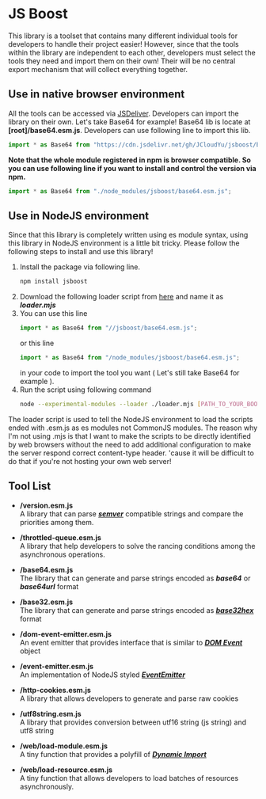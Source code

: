 # JS Boost #
This library is a toolset that contains many different individual tools for developers to handle their project easier!
However, since that the tools within the library are independent to each other, developers must select the tools they need and import them on their own!
Their will be no central export mechanism that will collect everything together.

## Use in native browser environment ##
All the tools can be accessed via [JSDeliver](https://cdn.jsdelivr.net/gh/JCloudYu/jsboost/). Developers can import the library on their own.
Let's take Base64 for example! Base64 lib is locate at **\[root\]/base64.esm.js**. Developers can use following line to import this lib.
```javascript
import * as Base64 from "https://cdn.jsdelivr.net/gh/JCloudYu/jsboost/base64.esm.js";
```

**Note that the whole module registered in npm is browser compatible. So you can use following line if you want to install and control the version via npm.**
```javascript
import * as Base64 from "./node_modules/jsboost/base64.esm.js";
```

## Use in NodeJS environment ##
Since that this library is completely written using es module syntax, using this library in NodeJS environment is a little bit tricky.
Please follow the following steps to install and use this library!

1. Install the package via following line.
	```sh
	npm install jsboost
	```
2. Download the following loader script from [here](https://gist.github.com/JCloudYu/87b4a5caff65320557452167e3466dbb) and name it as **_loader.mjs_**
3. You can use this line 
	```javascript
	import * as Base64 from "//jsboost/base64.esm.js";
	```
	or this line
	```javascript
	import * as Base64 from "/node_modules/jsboost/base64.esm.js";
	```
	in your code to import the tool you want ( Let's still take Base64 for example ).
4. Run the script using following command
	```sh
	node --experimental-modules --loader ./loader.mjs [PATH_TO_YOUR_BOOT_SCRIPT]
	```

The loader script is used to tell the NodeJS environment to load the scripts ended with .esm.js as es modules not CommonJS modules.
The reason why I'm not using .mjs is that I want to make the scripts to be directly identified by web browsers without the need to add 
additional configuration to make the server respond correct content-type header. 'cause it will be difficult to do that if you're not hosting your own web server!


## Tool List ##
- **/version.esm.js**  
	A library that can parse _**[semver](https://semver.org/)**_ compatible strings and compare the priorities among them. 
	
- **/throttled-queue.esm.js**  
	A library that help developers to solve the rancing conditions among the asynchronous operations.

- **/base64.esm.js**  
	The library that can generate and parse strings encoded as _**base64**_ or _**base64url**_ format

- **/base32.esm.js**  
	The library that can generate and parse strings encoded as _**[base32hex](https://en.wikipedia.org/wiki/Base32#base32hex)**_ format

- **/dom-event-emitter.esm.js**  
	An event emitter that provides interface that is similar to _**[DOM Event](https://developer.mozilla.org/en-US/docs/Web/API/Event)**_ object

- **/event-emitter.esm.js**  
	An implementation of NodeJS styled _**[EventEmitter](https://nodejs.org/api/events.html#events_class_eventemitter)**_

- **/http-cookies.esm.js**  
	A library that allows developers to generate and parse raw cookies

- **/utf8string.esm.js**  
	A library that provides conversion between utf16 string (js string) and utf8 string

- **/web/load-module.esm.js**  
	A tiny function that provides a polyfill of _**[Dynamic Import](https://github.com/tc39/proposal-dynamic-import)**_ 

- **/web/load-resource.esm.js**  
	A tiny function that allows developers to load batches of resources asynchronously.
